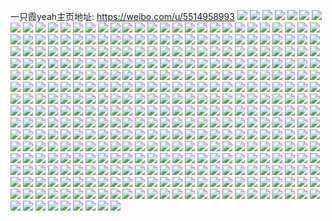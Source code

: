 一只霞yeah主页地址: https://weibo.com/u/5514958993 
![](https://wx4.sinaimg.cn/mw2000/0061ecLvly1h8z5ucf77kj30u00u0ter.jpg) 
![](https://wx4.sinaimg.cn/mw2000/0061ecLvly1h8z5ucp9f0j30u00u07an.jpg) 
![](https://wx4.sinaimg.cn/mw2000/0061ecLvly1h8z5ud1ofjj30u00u0wl1.jpg) 
![](https://wx4.sinaimg.cn/mw2000/0061ecLvly1h8z5udg00kj30u00u0wnk.jpg) 
![](https://wx4.sinaimg.cn/mw2000/0061ecLvly1h8z5ubzpnoj30rs15mwiu.jpg) 
![](https://wx4.sinaimg.cn/mw2000/0061ecLvly1h8z5ue5rmij31900u0jyg.jpg) 
![](https://wx4.sinaimg.cn/mw2000/0061ecLvly1h8z5uej4qrj30u01hc110.jpg) 
![](https://wx4.sinaimg.cn/mw2000/0061ecLvly1h8z5uewefij31400u079b.jpg) 
![](https://wx4.sinaimg.cn/mw2000/0061ecLvly1h8z5ufkphfj31400u0q9p.jpg) 
![](https://wx4.sinaimg.cn/mw2000/0061ecLvly1h8xraj2zt8j30tm13hjxz.jpg) 
![](https://wx4.sinaimg.cn/mw2000/0061ecLvly1h8xraiqw1ej30u0140jv8.jpg) 
![](https://wx4.sinaimg.cn/mw2000/0061ecLvly1h8jvlxdvzcj30hs0hswfd.jpg) 
![](https://wx4.sinaimg.cn/mw2000/0061ecLvly1h8h6rdg20zj31900u0adm.jpg) 
![](https://wx4.sinaimg.cn/mw2000/0061ecLvly1h85kz28s1vj30nn0nndju.jpg) 
![](https://wx4.sinaimg.cn/mw2000/0061ecLvly1h85kz1uposj30o60o60x9.jpg) 
![](https://wx4.sinaimg.cn/mw2000/0061ecLvly1h809duyi13j30u0190jzu.jpg) 
![](https://wx4.sinaimg.cn/mw2000/0061ecLvly1h7wo8riikgj30u014046v.jpg) 
![](https://wx4.sinaimg.cn/mw2000/0061ecLvly1h7wo8shufpj30u0140n5t.jpg) 
![](https://wx4.sinaimg.cn/mw2000/0061ecLvly1h7wo8taq2jj30u0140n5b.jpg) 
![](https://wx4.sinaimg.cn/mw2000/0061ecLvly1h7wo8u95ilj30u0140wnv.jpg) 
![](https://wx4.sinaimg.cn/mw2000/0061ecLvly1h7pz7aqgdej30u00u041v.jpg) 
![](https://wx4.sinaimg.cn/mw2000/0061ecLvly1h7juwuxa5gj30u01hc17y.jpg) 
![](https://wx4.sinaimg.cn/mw2000/0061ecLvly1h7juwtzb66j30sq1f1qdi.jpg) 
![](https://wx4.sinaimg.cn/mw2000/0061ecLvly1h7hr47id3aj30u0140ai2.jpg) 
![](https://wx4.sinaimg.cn/mw2000/0061ecLvly1h4zo9jwa03j30u0140gt3.jpg) 
![](https://wx4.sinaimg.cn/mw2000/0061ecLvly1h4zo9k68tkj30u0141agy.jpg) 
![](https://wx4.sinaimg.cn/mw2000/0061ecLvly1h4zo9kht34j30u0140jyo.jpg) 
![](https://wx4.sinaimg.cn/mw2000/0061ecLvly1h4zo9jjer4j30u0140agx.jpg) 
![](https://wx4.sinaimg.cn/mw2000/0061ecLvly1h3rbcm4us0j30u00u0afz.jpg) 
![](https://wx4.sinaimg.cn/mw2000/0061ecLvly1h3rbclp2agj30u00u0thy.jpg) 
![](https://wx4.sinaimg.cn/mw2000/0061ecLvly1h3rbcld0vbj30u01407dq.jpg) 
![](https://wx4.sinaimg.cn/mw2000/0061ecLvly1h3rbcmop3sj30u0140al3.jpg) 
![](https://wx4.sinaimg.cn/mw2000/0061ecLvly1h2cj94lorhj30u019011f.jpg) 
![](https://wx4.sinaimg.cn/mw2000/0061ecLvly1h206riz2qxj30u0190tdl.jpg) 
![](https://wx4.sinaimg.cn/mw2000/0061ecLvly1h206ri02ayj30u018xjx2.jpg) 
![](https://wx4.sinaimg.cn/mw2000/0061ecLvly1h1d3y1621yj30u0140dsa.jpg) 
![](https://wx4.sinaimg.cn/mw2000/0061ecLvly1h1d3y0dukgj30u0140tm3.jpg) 
![](https://wx4.sinaimg.cn/mw2000/0061ecLvly1h1d3xyxdb1j30u01404by.jpg) 
![](https://wx4.sinaimg.cn/mw2000/0061ecLvly1h1d3xx86aoj30u0140n9f.jpg) 
![](https://wx4.sinaimg.cn/mw2000/0061ecLvly1h1d3xy09mhj30mp0u97c7.jpg) 
![](https://wx4.sinaimg.cn/mw2000/0061ecLvly1h1d3xznewqj30rp10yamm.jpg) 
![](https://wx4.sinaimg.cn/mw2000/0061ecLvly1h11btb78pxj30u01hadni.jpg) 
![](https://wx4.sinaimg.cn/mw2000/0061ecLvly1h11bte4vr7j30u01hcthm.jpg) 
![](https://wx4.sinaimg.cn/mw2000/0061ecLvly1h11btgdwmbj30u01hadod.jpg) 
![](https://wx4.sinaimg.cn/mw2000/0061ecLvly1h11btigtolj30tr1gwwnh.jpg) 
![](https://wx4.sinaimg.cn/mw2000/0061ecLvly1gzmq60595dj30u00u0ac9.jpg) 
![](https://wx4.sinaimg.cn/mw2000/0061ecLvly1gzmq5ycbd9j30u00u0jtp.jpg) 
![](https://wx4.sinaimg.cn/mw2000/0061ecLvly1gz058s4qfyj30u01407cu.jpg) 
![](https://wx4.sinaimg.cn/mw2000/0061ecLvly1gyb0efxim8j30u0140wnb.jpg) 
![](https://wx4.sinaimg.cn/mw2000/0061ecLvly1gyb0egb6yfj30u013zdp3.jpg) 
![](https://wx4.sinaimg.cn/mw2000/0061ecLvly1gwh87vw6aoj31t41t4b29.jpg) 
![](https://wx4.sinaimg.cn/mw2000/0061ecLvly1gwh86rfed8j31k31k34qp.jpg) 
![](https://wx4.sinaimg.cn/mw2000/0061ecLvly1gwh86qtx9fj30qx0qx467.jpg) 
![](https://wx4.sinaimg.cn/mw2000/0061ecLvly1gwh86t86laj32c02c04qq.jpg) 
![](https://wx4.sinaimg.cn/mw2000/0061ecLvly1gwh86u84cgj31xa1xae25.jpg) 
![](https://wx4.sinaimg.cn/mw2000/0061ecLvly1gwh86vwldaj31qs1qrhdt.jpg) 
![](https://wx4.sinaimg.cn/mw2000/0061ecLvly1gwh86oy1haj31z82my4qq.jpg) 
![](https://wx4.sinaimg.cn/mw2000/0061ecLvly1gwh86pxi3mj31ld1ldnpd.jpg) 
![](https://wx4.sinaimg.cn/mw2000/0061ecLvly1gwh86nc4roj30k00k0414.jpg) 
![](https://wx4.sinaimg.cn/mw2000/0061ecLvly1gvo4sugcl1j60u0140gvk02.jpg) 
![](https://wx4.sinaimg.cn/mw2000/0061ecLvly1gvf68dvgjuj61sc2ds4qq02.jpg) 
![](https://wx4.sinaimg.cn/mw2000/0061ecLvly1gvf68avxirj63402c0hdu02.jpg) 
![](https://wx4.sinaimg.cn/mw2000/0061ecLvly1guooh47p4gj60u0140wks02.jpg) 
![](https://wx4.sinaimg.cn/mw2000/0061ecLvly1gtxv9jfsgvj32c02c0u0x.jpg) 
![](https://wx4.sinaimg.cn/mw2000/0061ecLvly1gtxv9dfc7fj32c02c0npd.jpg) 
![](https://wx4.sinaimg.cn/mw2000/0061ecLvly1gtxv9h165sj32c02c04qr.jpg) 
![](https://wx4.sinaimg.cn/mw2000/0061ecLvly1gtxv9bvnmmj30x40x4n49.jpg) 
![](https://wx4.sinaimg.cn/mw2000/0061ecLvly1gtxv9c81dwj30yi0yiwkh.jpg) 
![](https://wx4.sinaimg.cn/mw2000/0061ecLvly1gtxv9mtowvj32c02c0npd.jpg) 
![](https://wx4.sinaimg.cn/mw2000/0061ecLvly1gtxv98ez3jj326m26mhdt.jpg) 
![](https://wx4.sinaimg.cn/mw2000/0061ecLvly1gtxv9b1o9hj32c02c0u0x.jpg) 
![](https://wx4.sinaimg.cn/mw2000/0061ecLvly1gtxv9pvvlbj3188188amw.jpg) 
![](https://wx4.sinaimg.cn/mw2000/0061ecLvly1gtpuqvwns3j30u00u0jz0.jpg) 
![](https://wx4.sinaimg.cn/mw2000/0061ecLvly1gtm641mpv3j30u01407a1.jpg) 
![](https://wx4.sinaimg.cn/mw2000/0061ecLvly1gthkjk1snvj30u014pjxp.jpg) 
![](https://wx4.sinaimg.cn/mw2000/0061ecLvly1gt8ih7lgv9j30u00u00xp.jpg) 
![](https://wx4.sinaimg.cn/mw2000/0061ecLvly1gsuawqlch3j32c033yhdu.jpg) 
![](https://wx4.sinaimg.cn/mw2000/0061ecLvly1gsuawng7qzj322o340npd.jpg) 
![](https://wx4.sinaimg.cn/mw2000/0061ecLvly1gsuawth7v7j334022ox6p.jpg) 
![](https://wx4.sinaimg.cn/mw2000/0061ecLvly1gsuawx9kt7j322o3404qr.jpg) 
![](https://wx4.sinaimg.cn/mw2000/0061ecLvly1gsuawz5ms3j322o340kjl.jpg) 
![](https://wx4.sinaimg.cn/mw2000/0061ecLvly1gsuax1uhfcj322o340b2a.jpg) 
![](https://wx4.sinaimg.cn/mw2000/0061ecLvly1gsuax65m5tj322o340e83.jpg) 
![](https://wx4.sinaimg.cn/mw2000/0061ecLvly1gsuax9amrtj334022o7wi.jpg) 
![](https://wx4.sinaimg.cn/mw2000/0061ecLvly1gsuaxceycwj322o340hdu.jpg) 
![](https://wx4.sinaimg.cn/mw2000/0061ecLvly1gss2g02dd5j31sc2dshdu.jpg) 
![](https://wx4.sinaimg.cn/mw2000/0061ecLvly1gsr039br7tj30u00u0ac5.jpg) 
![](https://wx4.sinaimg.cn/mw2000/0061ecLvly1gsr039p5vwj30kq0kqwfv.jpg) 
![](https://wx4.sinaimg.cn/mw2000/0061ecLvly1gsr03a1srqj30u0191jw2.jpg) 
![](https://wx4.sinaimg.cn/mw2000/0061ecLvly1gsr038mxcuj30u0141aik.jpg) 
![](https://wx4.sinaimg.cn/mw2000/0061ecLvly1gsjv595rlvj32112s4npd.jpg) 
![](https://wx4.sinaimg.cn/mw2000/0061ecLvly1gsfmogsp2yj32c02c01ky.jpg) 
![](https://wx4.sinaimg.cn/mw2000/0061ecLvly1gsdau3xvsdj30u013qai8.jpg) 
![](https://wx4.sinaimg.cn/mw2000/0061ecLvly1gs8inlwdbrj30u00u0al1.jpg) 
![](https://wx4.sinaimg.cn/mw2000/0061ecLvly1gs1ljax4mhj32c02bz1ky.jpg) 
![](https://wx4.sinaimg.cn/mw2000/0061ecLvly1grzjm23n75j31vu1vtqv5.jpg) 
![](https://wx4.sinaimg.cn/mw2000/0061ecLvly1grpqgzczkqj30u00u0wms.jpg) 
![](https://wx4.sinaimg.cn/mw2000/0061ecLvly1grhotrk5o2j30u00u0n0h.jpg) 
![](https://wx4.sinaimg.cn/mw2000/0061ecLvly1grb624aax0j30u00u1tfo.jpg) 
![](https://wx4.sinaimg.cn/mw2000/0061ecLvly1grb624q48tj30u00u0naj.jpg) 
![](https://wx4.sinaimg.cn/mw2000/0061ecLvly1grb62578h5j30u00u043u.jpg) 
![](https://wx4.sinaimg.cn/mw2000/0061ecLvly1grb623pa53j30u00u07cy.jpg) 
![](https://wx4.sinaimg.cn/mw2000/0061ecLvly1grb625inwtj30u00u0wkb.jpg) 
![](https://wx4.sinaimg.cn/mw2000/0061ecLvly1grb625wovnj30u00u0dnb.jpg) 
![](https://wx4.sinaimg.cn/mw2000/0061ecLvly1grb626jgltj30u00u0guq.jpg) 
![](https://wx4.sinaimg.cn/mw2000/0061ecLvly1grb627069sj30u00u0tk2.jpg) 
![](https://wx4.sinaimg.cn/mw2000/0061ecLvly1grb627gg0zj30u01hc495.jpg) 
![](https://wx4.sinaimg.cn/mw2000/0061ecLvly1gr6hluaf9sj31400u07ep.jpg) 
![](https://wx4.sinaimg.cn/mw2000/0061ecLvly1gr6hma9723j31400u0ajl.jpg) 
![](https://wx4.sinaimg.cn/mw2000/0061ecLvly1gr6hluxz4kj30u00u4n50.jpg) 
![](https://wx4.sinaimg.cn/mw2000/0061ecLvly1gr6hlvoe4tj31400u0dpq.jpg) 
![](https://wx4.sinaimg.cn/mw2000/0061ecLvly1gr6hlwj25gj30u013zdtj.jpg) 
![](https://wx4.sinaimg.cn/mw2000/0061ecLvly1gr6hm9xdnkj31400u0dka.jpg) 
![](https://wx4.sinaimg.cn/mw2000/0061ecLvly1gr54lwpxkaj30u00u0gsb.jpg) 
![](https://wx4.sinaimg.cn/mw2000/0061ecLvly1gr54lw2sgfj30u00u010z.jpg) 
![](https://wx4.sinaimg.cn/mw2000/0061ecLvly1gr1c6awy5pj30u0140qit.jpg) 
![](https://wx4.sinaimg.cn/mw2000/0061ecLvly1gr1c69ah72j30u01354bo.jpg) 
![](https://wx4.sinaimg.cn/mw2000/0061ecLvly1gr04j8w9xdj30u10u0qcc.jpg) 
![](https://wx4.sinaimg.cn/mw2000/0061ecLvly1gqz97fughzj30u014048f.jpg) 
![](https://wx4.sinaimg.cn/mw2000/0061ecLvly1gqz97g7ynkj30u00u07at.jpg) 
![](https://wx4.sinaimg.cn/mw2000/0061ecLvly1gqz97golboj30u00u07ds.jpg) 
![](https://wx4.sinaimg.cn/mw2000/0061ecLvly1gqz97h3kc4j30u00u0k0l.jpg) 
![](https://wx4.sinaimg.cn/mw2000/0061ecLvly1gqwz0lfvhij30u00u0qfl.jpg) 
![](https://wx4.sinaimg.cn/mw2000/0061ecLvly1gqqh0xgi3ej30u01407fp.jpg) 
![](https://wx4.sinaimg.cn/mw2000/0061ecLvly1gqqh0y9fw1j30u00u015g.jpg) 
![](https://wx4.sinaimg.cn/mw2000/0061ecLvly1gqqh0yrfjpj30u00u0tgx.jpg) 
![](https://wx4.sinaimg.cn/mw2000/0061ecLvly1gqqh0zgmwqj30u00u07bo.jpg) 
![](https://wx4.sinaimg.cn/mw2000/0061ecLvly1gqmmmlepp8j30u00u0gv1.jpg) 
![](https://wx4.sinaimg.cn/mw2000/0061ecLvly1gqmmmuvf21j30u00u0n7a.jpg) 
![](https://wx4.sinaimg.cn/mw2000/0061ecLvly1gqmmmv7ozsj30u00u0ajl.jpg) 
![](https://wx4.sinaimg.cn/mw2000/0061ecLvly1gqmmmvscxqj30u0140tgw.jpg) 
![](https://wx4.sinaimg.cn/mw2000/0061ecLvly1gqmmmuhraej30u00u0480.jpg) 
![](https://wx4.sinaimg.cn/mw2000/0061ecLvly1gqmmmw4t2kj30u00u0n69.jpg) 
![](https://wx4.sinaimg.cn/mw2000/0061ecLvly1gqglealiouj31400u0th6.jpg) 
![](https://wx4.sinaimg.cn/mw2000/0061ecLvly1gqglebe67ej31400u07n4.jpg) 
![](https://wx4.sinaimg.cn/mw2000/0061ecLvly1gqglec3lwgj31400u07cv.jpg) 
![](https://wx4.sinaimg.cn/mw2000/0061ecLvly1gqglecmm2pj31400u011t.jpg) 
![](https://wx4.sinaimg.cn/mw2000/0061ecLvly1gqej2bbijjj30k00k0wfp.jpg) 
![](https://wx4.sinaimg.cn/mw2000/0061ecLvly1gq27k56nntj31910u0tg9.jpg) 
![](https://wx4.sinaimg.cn/mw2000/0061ecLvly1gpzjwe5fx7j30u0140gvq.jpg) 
![](https://wx4.sinaimg.cn/mw2000/0061ecLvly1gpv3uf46vgj30u0190zpz.jpg) 
![](https://wx4.sinaimg.cn/mw2000/0061ecLvly1gpv3ueo1xxj30u0190afg.jpg) 
![](https://wx4.sinaimg.cn/mw2000/0061ecLvly1gpv3udo4jij30u0190n25.jpg) 
![](https://wx4.sinaimg.cn/mw2000/0061ecLvly1gpv3ufsk4aj30u0190gqr.jpg) 
![](https://wx4.sinaimg.cn/mw2000/0061ecLvly1gpswu7w71ij30u01900y5.jpg) 
![](https://wx4.sinaimg.cn/mw2000/0061ecLvly1gpswu734cdj30u0190q6q.jpg) 
![](https://wx4.sinaimg.cn/mw2000/0061ecLvly1gpoa7c1wwzj30u10u0jzz.jpg) 
![](https://wx4.sinaimg.cn/mw2000/0061ecLvly1gozykvk2ydj30u013y7hf.jpg) 
![](https://wx4.sinaimg.cn/mw2000/0061ecLvly1gnxpc7p13pj318z0u0dxg.jpg) 
![](https://wx4.sinaimg.cn/mw2000/0061ecLvly1gnxpc8o103j30u0190tq7.jpg) 
![](https://wx4.sinaimg.cn/mw2000/0061ecLvly1gnxpcbop0wj319y0u0h4n.jpg) 
![](https://wx4.sinaimg.cn/mw2000/0061ecLvly1gnxpc9afgvj30u01907fr.jpg) 
![](https://wx4.sinaimg.cn/mw2000/0061ecLvly1gnxpc6v77kj31900u04iq.jpg) 
![](https://wx4.sinaimg.cn/mw2000/0061ecLvly1gnxpcdaa21j30u0190k6c.jpg) 
![](https://wx4.sinaimg.cn/mw2000/0061ecLvly1gnxpce2mkxj30u01904ci.jpg) 
![](https://wx4.sinaimg.cn/mw2000/0061ecLvly1gnxpcetc52j30u0190wsu.jpg) 
![](https://wx4.sinaimg.cn/mw2000/0061ecLvly1gnxpcfvdt5j30u019016u.jpg) 
![](https://wx4.sinaimg.cn/mw2000/0061ecLvly1gnjw54vp2oj30u00u0dpb.jpg) 
![](https://wx4.sinaimg.cn/mw2000/0061ecLvly1gmwic98tjsj30u01407bt.jpg) 
![](https://wx4.sinaimg.cn/mw2000/0061ecLvly1gmwic8fjm8j30u01407av.jpg) 
![](https://wx4.sinaimg.cn/mw2000/0061ecLvly1gmnku5y39ij30u01endtd.jpg) 
![](https://wx4.sinaimg.cn/mw2000/0061ecLvly1gmd76ot5ljj30u01g2n3b.jpg) 
![](https://wx4.sinaimg.cn/mw2000/0061ecLvly1glnocw4nlmj30ko0kpwic.jpg) 
![](https://wx4.sinaimg.cn/mw2000/0061ecLvly1gku9o9tundj31400u0k0l.jpg) 
![](https://wx4.sinaimg.cn/mw2000/0061ecLvly1gku9oa8jeyj30u00u0dqp.jpg) 
![](https://wx4.sinaimg.cn/mw2000/0061ecLvly1gku9o7378hj30u00u0h5z.jpg) 
![](https://wx4.sinaimg.cn/mw2000/0061ecLvly1gku9o801ooj31400u0wy6.jpg) 
![](https://wx4.sinaimg.cn/mw2000/0061ecLvly1gku9o8uchlj30u00u0qk4.jpg) 
![](https://wx4.sinaimg.cn/mw2000/0061ecLvly1gku9o9dkcaj30u00u0qi8.jpg) 
![](https://wx4.sinaimg.cn/mw2000/0061ecLvly1gku9o608djj30u00u0dt2.jpg) 
![](https://wx4.sinaimg.cn/mw2000/0061ecLvly1gku9oaw3nuj30u00u0k81.jpg) 
![](https://wx4.sinaimg.cn/mw2000/0061ecLvly1gku9obo4u6j30u00u0wv3.jpg) 
![](https://wx4.sinaimg.cn/mw2000/0061ecLvly1gke31xi24vj30u0190dva.jpg) 
![](https://wx4.sinaimg.cn/mw2000/0061ecLvly1gjzb52riaxj30u014048l.jpg) 
![](https://wx4.sinaimg.cn/mw2000/0061ecLvly1giv1zt0s5kj30rs1aw47v.jpg) 
![](https://wx4.sinaimg.cn/mw2000/0061ecLvly1giv1ztm8ejj31400u012v.jpg) 
![](https://wx4.sinaimg.cn/mw2000/0061ecLvly1giv1zucfvcj30u0140jyq.jpg) 
![](https://wx4.sinaimg.cn/mw2000/0061ecLvly1giv1zuyxzgj30u00u0k30.jpg) 
![](https://wx4.sinaimg.cn/mw2000/0061ecLvly1giv1zvgovkj31400u0qe9.jpg) 
![](https://wx4.sinaimg.cn/mw2000/0061ecLvly1giv1zw0367j30u00u0wlb.jpg) 
![](https://wx4.sinaimg.cn/mw2000/0061ecLvly1gistxcnn79j30u014snb9.jpg) 
![](https://wx4.sinaimg.cn/mw2000/0061ecLvly1gibkjq6r94j30u01hdwp9.jpg) 
![](https://wx4.sinaimg.cn/mw2000/0061ecLvly1ghwgy2fvkkj30u0140aky.jpg) 
![](https://wx4.sinaimg.cn/mw2000/0061ecLvly1ghwgy1f58zj31400u048v.jpg) 
![](https://wx4.sinaimg.cn/mw2000/0061ecLvly1ghwgy35213j31400u0gws.jpg) 
![](https://wx4.sinaimg.cn/mw2000/0061ecLvly1ghwgy401orj30u00u0jz5.jpg) 
![](https://wx4.sinaimg.cn/mw2000/0061ecLvly1ghwgy55xk2j31400u0dv6.jpg) 
![](https://wx4.sinaimg.cn/mw2000/0061ecLvly1ghwgy94wbfj30u00u0ags.jpg) 
![](https://wx4.sinaimg.cn/mw2000/0061ecLvly1ghttghxua9j30u00u00zs.jpg) 
![](https://wx4.sinaimg.cn/mw2000/0061ecLvly1ghnbdwmaegj30u013ytgm.jpg) 
![](https://wx4.sinaimg.cn/mw2000/0061ecLvly1ghn0pyejrmj30u016u1ap.jpg) 
![](https://wx4.sinaimg.cn/mw2000/0061ecLvly1ghimng9av8j30u00u0wln.jpg) 
![](https://wx4.sinaimg.cn/mw2000/0061ecLvly1ghimnfoyo9j30ri10o7bz.jpg) 
![](https://wx4.sinaimg.cn/mw2000/0061ecLvly1ghimngtc56j31400u0tmf.jpg) 
![](https://wx4.sinaimg.cn/mw2000/0061ecLvly1ghimnh5n6cj30u00u00yq.jpg) 
![](https://wx4.sinaimg.cn/mw2000/0061ecLvly1ggqtxb3i6cj30u0140teb.jpg) 
![](https://wx4.sinaimg.cn/mw2000/0061ecLvly1ggf81ay4g8j30u01hcwsz.jpg) 
![](https://wx4.sinaimg.cn/mw2000/0061ecLvly1ggf81cjlnuj30u01hch03.jpg) 
![](https://wx4.sinaimg.cn/mw2000/0061ecLvly1ggf81de0jfj30u01hcagf.jpg) 
![](https://wx4.sinaimg.cn/mw2000/0061ecLvly1ggf81eb0ztj31900u078a.jpg) 
![](https://wx4.sinaimg.cn/mw2000/0061ecLvly1ggcz9c5t53j30u00u0n1e.jpg) 
![](https://wx4.sinaimg.cn/mw2000/0061ecLvly1ggcz9fg3tsj30u00u0jy6.jpg) 
![](https://wx4.sinaimg.cn/mw2000/0061ecLvly1gg4aubshj5j30u013y7co.jpg) 
![](https://wx4.sinaimg.cn/mw2000/0061ecLvly1gg4aubapoej30u01vowtc.jpg) 
![](https://wx4.sinaimg.cn/mw2000/0061ecLvly1gg4auc5epzj30u013y7cm.jpg) 
![](https://wx4.sinaimg.cn/mw2000/0061ecLvly1gg4aucmx2uj31400u0488.jpg) 
![](https://wx4.sinaimg.cn/mw2000/0061ecLvly1gg4av2kbofj30u00u044b.jpg) 
![](https://wx4.sinaimg.cn/mw2000/0061ecLvly1gg4av2ay0jj31410u043j.jpg) 
![](https://wx4.sinaimg.cn/mw2000/0061ecLvly1gg4avm5aedj30ty15sjuq.jpg) 
![](https://wx4.sinaimg.cn/mw2000/0061ecLvly1gg4avtdncxj30u00u0436.jpg) 
![](https://wx4.sinaimg.cn/mw2000/0061ecLvly1gg4avt3j52j30u00wk0yi.jpg) 
![](https://wx4.sinaimg.cn/mw2000/0061ecLvly1gfz9ob7lyvj30u00u0796.jpg) 
![](https://wx4.sinaimg.cn/mw2000/0061ecLvly1gfz9objda6j30u00u0wkh.jpg) 
![](https://wx4.sinaimg.cn/mw2000/0061ecLvly1gfz9oata36j30u00u0wku.jpg) 
![](https://wx4.sinaimg.cn/mw2000/0061ecLvly1gfz9oceb79j30u00u0ti5.jpg) 
![](https://wx4.sinaimg.cn/mw2000/0061ecLvly1gfz9ocsao0j30u00u0qa3.jpg) 
![](https://wx4.sinaimg.cn/mw2000/0061ecLvly1gfz9odhbndj30u00u0te1.jpg) 
![](https://wx4.sinaimg.cn/mw2000/0061ecLvly1gfhqi80b4wj30u01hegs4.jpg) 
![](https://wx4.sinaimg.cn/mw2000/0061ecLvly1gfhqi91dguj30u01hegso.jpg) 
![](https://wx4.sinaimg.cn/mw2000/0061ecLvly1gf8ilzhbybj30u00u00w6.jpg) 
![](https://wx4.sinaimg.cn/mw2000/0061ecLvly1gf8ilzt4rnj30go0d1dhj.jpg) 
![](https://wx4.sinaimg.cn/mw2000/0061ecLvly1gf2sl6bdxvj30u00u0k0c.jpg) 
![](https://wx4.sinaimg.cn/mw2000/0061ecLvly1gf2sl8zh71j30u00u0gua.jpg) 
![](https://wx4.sinaimg.cn/mw2000/0061ecLvly1gf2sl3ne9jj30u00u0473.jpg) 
![](https://wx4.sinaimg.cn/mw2000/0061ecLvly1gf2slbuc3uj30u00u0105.jpg) 
![](https://wx4.sinaimg.cn/mw2000/0061ecLvly1geq0yy3fgsj30u013xdq6.jpg) 
![](https://wx4.sinaimg.cn/mw2000/0061ecLvly1geq0z0aab6j30u00u0wlo.jpg) 
![](https://wx4.sinaimg.cn/mw2000/0061ecLvly1gek96o9wdcj30u00u0dml.jpg) 
![](https://wx4.sinaimg.cn/mw2000/0061ecLvly1gejqapdwiij30u01407e5.jpg) 
![](https://wx4.sinaimg.cn/mw2000/0061ecLvly1gejqaptou4j30u00u07dg.jpg) 
![](https://wx4.sinaimg.cn/mw2000/0061ecLvly1gejqase8qpj30u0140qj6.jpg) 
![](https://wx4.sinaimg.cn/mw2000/0061ecLvly1gejqaoq5eej30u00u014b.jpg) 
![](https://wx4.sinaimg.cn/mw2000/0061ecLvly1gejqaug9awj30u0140ttf.jpg) 
![](https://wx4.sinaimg.cn/mw2000/0061ecLvly1gejqauy5wqj30u00u0aes.jpg) 
![](https://wx4.sinaimg.cn/mw2000/0061ecLvly1ge6cmaskjoj30u00u0agv.jpg) 
![](https://wx4.sinaimg.cn/mw2000/0061ecLvly1ge6cm9k2jqj30u0140wqs.jpg) 
![](https://wx4.sinaimg.cn/mw2000/0061ecLvly1ge6cmakuqcj30u0140q9e.jpg) 
![](https://wx4.sinaimg.cn/mw2000/0061ecLvly1gcwtcu9hp5j30u0140tix.jpg) 
![](https://wx4.sinaimg.cn/mw2000/0061ecLvly1gcwtcv2697j30u0140akq.jpg) 
![](https://wx4.sinaimg.cn/mw2000/0061ecLvly1gcwtcvuorgj31420u0ds6.jpg) 
![](https://wx4.sinaimg.cn/mw2000/0061ecLvly1gcwtcwenutj30u00u0qbs.jpg) 
![](https://wx4.sinaimg.cn/mw2000/0061ecLvly1gcwtcwvgn9j30u00u0agr.jpg) 
![](https://wx4.sinaimg.cn/mw2000/0061ecLvly1gcwtd04t71j30u00u0k0x.jpg) 
![](https://wx4.sinaimg.cn/mw2000/0061ecLvly1gc37a8sng0j30u0140k0x.jpg) 
![](https://wx4.sinaimg.cn/mw2000/0061ecLvly1gc37a8cdhsj30u0141dp9.jpg) 
![](https://wx4.sinaimg.cn/mw2000/0061ecLvly1gc37a90cmpj30u0141dov.jpg) 
![](https://wx4.sinaimg.cn/mw2000/0061ecLvly1gc37abilzhj30u0140479.jpg) 
![](https://wx4.sinaimg.cn/mw2000/0061ecLvly1garuptdk2rj30u01407e6.jpg) 
![](https://wx4.sinaimg.cn/mw2000/0061ecLvly1ga9emgxxooj31900u0tew.jpg) 
![](https://wx4.sinaimg.cn/mw2000/0061ecLvly1ga9emigpijj31900u0170.jpg) 
![](https://wx4.sinaimg.cn/mw2000/0061ecLvly1ga9emj54svj30u01907cu.jpg) 
![](https://wx4.sinaimg.cn/mw2000/0061ecLvly1ga9emk9j5qj30u00u011t.jpg) 
![](https://wx4.sinaimg.cn/mw2000/0061ecLvly1ga9emlywlhj30u0140wtj.jpg) 
![](https://wx4.sinaimg.cn/mw2000/0061ecLvly1ga9emg6sspj30u00u0n50.jpg) 
![](https://wx4.sinaimg.cn/mw2000/0061ecLvly1ga9emnbm6jj31900u0ws4.jpg) 
![](https://wx4.sinaimg.cn/mw2000/0061ecLvly1ga9emnvxyij30u0140dlq.jpg) 
![](https://wx4.sinaimg.cn/mw2000/0061ecLvly1ga9emoiofnj30u013ygv5.jpg) 
![](https://wx4.sinaimg.cn/mw2000/0061ecLvly1g9xs98q3j5j30u00u0wmp.jpg) 
![](https://wx4.sinaimg.cn/mw2000/0061ecLvly1g94s3md9dnj31400u0guq.jpg) 
![](https://wx4.sinaimg.cn/mw2000/0061ecLvly1g8h37b9mpwj30u0190qgb.jpg) 
![](https://wx4.sinaimg.cn/mw2000/0061ecLvly1g7njqtbf9xj30u01407cv.jpg) 
![](https://wx4.sinaimg.cn/mw2000/0061ecLvly1g7120hhyc8j30rs15nqae.jpg) 
![](https://wx4.sinaimg.cn/mw2000/0061ecLvly1g7120hxjsbj30u00u0wmd.jpg) 
![](https://wx4.sinaimg.cn/mw2000/0061ecLvly1g7120ijjpfj30u00u0jzn.jpg) 
![](https://wx4.sinaimg.cn/mw2000/0061ecLvly1g7120j10xhj31400u0gtp.jpg) 
![](https://wx4.sinaimg.cn/mw2000/0061ecLvly1g6szf55sywj30u0140gwm.jpg) 
![](https://wx4.sinaimg.cn/mw2000/0061ecLvly1g6szf6ibpoj31400u0473.jpg) 
![](https://wx4.sinaimg.cn/mw2000/0061ecLvly1g6i2g0ap3dj30u00u07am.jpg) 
![](https://wx4.sinaimg.cn/mw2000/0061ecLvly1g5zdws4jubj30u00u00zk.jpg) 
![](https://wx4.sinaimg.cn/mw2000/0061ecLvly1g5zdwrx6gwj30ur0u0wlv.jpg) 
![](https://wx4.sinaimg.cn/mw2000/0061ecLvly1g5q7kojlhyj313x0u0agw.jpg) 
![](https://wx4.sinaimg.cn/mw2000/0061ecLvly1g567guwdzkj31400u0k1z.jpg) 
![](https://wx4.sinaimg.cn/mw2000/0061ecLvly1g567gvqgdrj30v80hl0yr.jpg) 
![](https://wx4.sinaimg.cn/mw2000/0061ecLvly1g567gwa0y4j30v80hl79g.jpg) 
![](https://wx4.sinaimg.cn/mw2000/0061ecLvly1g567gxk1ohj30u013xdor.jpg) 
![](https://wx4.sinaimg.cn/mw2000/0061ecLvly1g3yngclf49j30u00u0ajo.jpg) 
![](https://wx4.sinaimg.cn/mw2000/0061ecLvgy1g3dysjsxdej30u00u0dkj.jpg) 
![](https://wx4.sinaimg.cn/mw2000/0061ecLvgy1g3dysk4irlj30u00u0goe.jpg) 
![](https://wx4.sinaimg.cn/mw2000/0061ecLvgy1g3dysjdug4j30u00u07bb.jpg) 
![](https://wx4.sinaimg.cn/mw2000/0061ecLvgy1g3dyskhl14j30u00u0446.jpg) 
![](https://wx4.sinaimg.cn/mw2000/0061ecLvly1g2o4eozks7j30u019k7ei.jpg) 
![](https://wx4.sinaimg.cn/mw2000/0061ecLvly1g284ctvp4cj30u00u013y.jpg) 
![](https://wx4.sinaimg.cn/mw2000/0061ecLvly1g0iwaq2447j30u013ytgz.jpg) 
![](https://wx4.sinaimg.cn/mw2000/0061ecLvly1g0iwaxumpxj313x0u0dq4.jpg) 
![](https://wx4.sinaimg.cn/mw2000/0061ecLvly1g0iwao7u2yj30u00u0n2y.jpg) 
![](https://wx4.sinaimg.cn/mw2000/0061ecLvly1g0iwba7vpbj30u00u0k0k.jpg) 
![](https://wx4.sinaimg.cn/mw2000/0061ecLvly1g08pltezuhj30xc18ex6p.jpg) 
![](https://wx4.sinaimg.cn/mw2000/0061ecLvly1g08pmbet8wj30xc18e7wi.jpg) 
![](https://wx4.sinaimg.cn/mw2000/0061ecLvly1g08pmgq9icj31o01o0kjl.jpg) 
![](https://wx4.sinaimg.cn/mw2000/0061ecLvly1g08pm1g5q8j32bu1qvnph.jpg) 
![](https://wx4.sinaimg.cn/mw2000/0061ecLvly1g08plvzdjoj334022n7wi.jpg) 
![](https://wx4.sinaimg.cn/mw2000/0061ecLvly1g08pm8e8f7j32rj22mb2f.jpg) 
![](https://wx4.sinaimg.cn/mw2000/0061ecLvly1g08pmdxni8j31o01o04qe.jpg) 
![](https://wx4.sinaimg.cn/mw2000/0061ecLvly1g08pmf4r9tj31o01o01kx.jpg) 
![](https://wx4.sinaimg.cn/mw2000/0061ecLvly1g08pmcucxij31o027v7wh.jpg) 
![](https://wx4.sinaimg.cn/mw2000/0061ecLvly1fzsfec445tj315o15mgz7.jpg) 
![](https://wx4.sinaimg.cn/mw2000/0061ecLvly1fzsfecefj0j327v1o0ao5.jpg) 
![](https://wx4.sinaimg.cn/mw2000/0061ecLvly1fzsfeo3ziwj30u01hcwjr.jpg) 
![](https://wx4.sinaimg.cn/mw2000/0061ecLvly1fzl9caoh0yj30qb0qbkfs.jpg) 
![](https://wx4.sinaimg.cn/mw2000/0061ecLvly1fzl9cb1152j30xe0xe1kx.jpg) 
![](https://wx4.sinaimg.cn/mw2000/0061ecLvly1fzl9cbmoxmj30xc18ee81.jpg) 
![](https://wx4.sinaimg.cn/mw2000/0061ecLvly1fzl9c9oh3kj31401404cd.jpg) 
![](https://wx4.sinaimg.cn/mw2000/0061ecLvly1fzk2ehjipkj30rs1jk7g8.jpg) 
![](https://wx4.sinaimg.cn/mw2000/0061ecLvly1fzek8rct10j30xc18etip.jpg) 
![](https://wx4.sinaimg.cn/mw2000/0061ecLvly1fzek8t9d1fj315o15mhdt.jpg) 
![](https://wx4.sinaimg.cn/mw2000/0061ecLvly1fyqecbdw84j30qo0zjk4t.jpg) 
![](https://wx4.sinaimg.cn/mw2000/0061ecLvly1fyqecc78muj30qo0zktin.jpg) 
![](https://wx4.sinaimg.cn/mw2000/0061ecLvly1fyqeccp3dfj30qo0qon6c.jpg) 
![](https://wx4.sinaimg.cn/mw2000/0061ecLvly1fyqecd62dfj30qo0zjtf7.jpg) 
![](https://wx4.sinaimg.cn/mw2000/0061ecLvly1fyqecdkpblj30qo0qotg0.jpg) 
![](https://wx4.sinaimg.cn/mw2000/0061ecLvly1fyqece21buj30qo0zldmo.jpg) 
![](https://wx4.sinaimg.cn/mw2000/0061ecLvly1fyqecaao1rj30qo0qoqa3.jpg) 
![](https://wx4.sinaimg.cn/mw2000/0061ecLvly1fyqecet56nj30zk0qo0ym.jpg) 
![](https://wx4.sinaimg.cn/mw2000/0061ecLvly1fyqeceep5gj30qo0qotd4.jpg) 
![](https://wx4.sinaimg.cn/mw2000/0061ecLvly1fym6hjprwoj30qo0zjn3o.jpg) 
![](https://wx4.sinaimg.cn/mw2000/0061ecLvly1fym6hkjiybj30qp0zi45v.jpg) 
![](https://wx4.sinaimg.cn/mw2000/0061ecLvly1fym6hjdr2jj30zi0qpgt0.jpg) 
![](https://wx4.sinaimg.cn/mw2000/0061ecLvly1fym6hk4o0vj30qp0zigsy.jpg) 
![](https://wx4.sinaimg.cn/mw2000/0061ecLvly1fym6hkxjwaj30qo0qojvz.jpg) 
![](https://wx4.sinaimg.cn/mw2000/0061ecLvly1fym6hlf7gbj30zi0qp147.jpg) 
![](https://wx4.sinaimg.cn/mw2000/0061ecLvly1fydnec0dm6j30qo0zj0zs.jpg) 
![](https://wx4.sinaimg.cn/mw2000/0061ecLvly1fydnefgof1j30qo0zjai0.jpg) 
![](https://wx4.sinaimg.cn/mw2000/0061ecLvly1fydne523vyj30qo0qogqz.jpg) 
![](https://wx4.sinaimg.cn/mw2000/0061ecLvly1fydnefwgyuj30qo0qoq8t.jpg) 
![](https://wx4.sinaimg.cn/mw2000/0061ecLvly1fxhrajfrm9j30qo0qo44k.jpg) 
![](https://wx4.sinaimg.cn/mw2000/0061ecLvly1fxhraj3kdfj30qo0qogr2.jpg) 
![](https://wx4.sinaimg.cn/mw2000/0061ecLvly1fx96ly8axsj30qp0zlael.jpg) 
![](https://wx4.sinaimg.cn/mw2000/0061ecLvly1fx96lxu5ajj30qo0qotde.jpg) 
![](https://wx4.sinaimg.cn/mw2000/0061ecLvly1fx96lz2t9jj30qo0qojyr.jpg) 
![](https://wx4.sinaimg.cn/mw2000/0061ecLvly1fx96lzkfk9j30qo1lr0yf.jpg) 
![](https://wx4.sinaimg.cn/mw2000/0061ecLvly1fx4yfz7ff9j30zj0qpgvu.jpg) 
![](https://wx4.sinaimg.cn/mw2000/0061ecLvly1fx4yfylgmvj30k00qndjb.jpg) 
![](https://wx4.sinaimg.cn/mw2000/0061ecLvly1fx4yfzj9b6j30k00f1myv.jpg) 
![](https://wx4.sinaimg.cn/mw2000/0061ecLvly1fx4yfzy1lxj30qo0qon4z.jpg) 
![](https://wx4.sinaimg.cn/mw2000/0061ecLvly1fx4yg0cuk0j30qo0qo772.jpg) 
![](https://wx4.sinaimg.cn/mw2000/0061ecLvly1fx4yg10i14j30qo0qoacd.jpg) 
![](https://wx4.sinaimg.cn/mw2000/0061ecLvly1fwrhrjzf8lj30qo0zk7a7.jpg) 
![](https://wx4.sinaimg.cn/mw2000/0061ecLvly1fwrhrl2onuj30v80ng7ad.jpg) 
![](https://wx4.sinaimg.cn/mw2000/0061ecLvly1fver3cfpnpj30qs0qo778.jpg) 
![](https://wx4.sinaimg.cn/mw2000/0061ecLvly1fver3cpbubj30qo0qx77d.jpg) 
![](https://wx4.sinaimg.cn/mw2000/0061ecLvly1fuxjizaic2j30qo0qodpv.jpg) 
![](https://wx4.sinaimg.cn/mw2000/0061ecLvly1fuxjizq7w3j30zk0qo42c.jpg) 
![](https://wx4.sinaimg.cn/mw2000/0061ecLvly1fuxjiyozbbj30qo0qon53.jpg) 
![](https://wx4.sinaimg.cn/mw2000/0061ecLvly1fuxjizyik0j30zn0qotbm.jpg) 
![](https://wx4.sinaimg.cn/mw2000/0061ecLvly1fujwols3jgj30qo0qotc0.jpg) 
![](https://wx4.sinaimg.cn/mw2000/0061ecLvly1fujwolb8yej30qo0qo425.jpg) 
![](https://wx4.sinaimg.cn/mw2000/0061ecLvly1fujwom099zj30qo0qoacw.jpg) 
![](https://wx4.sinaimg.cn/mw2000/0061ecLvly1fue9kg14mmj30qo0qoqan.jpg) 
![](https://wx4.sinaimg.cn/mw2000/0061ecLvly1ftkve502igj30rs3ccx03.jpg) 
![](https://wx4.sinaimg.cn/mw2000/0061ecLvly1ftkve6o1tcj30rs3rsnno.jpg) 
![](https://wx4.sinaimg.cn/mw2000/0061ecLvly1ftkve8ca81j30rs35gqkz.jpg) 
![](https://wx4.sinaimg.cn/mw2000/0061ecLvly1ftkvekctq5j30rs3sk7tc.jpg) 
![](https://wx4.sinaimg.cn/mw2000/0061ecLvly1ftkvel9xakj30rm0ron1l.jpg) 
![](https://wx4.sinaimg.cn/mw2000/0061ecLvly1ftkvemeneqj30rs4h6tx0.jpg) 
![](https://wx4.sinaimg.cn/mw2000/0061ecLvly1ftkveod92gj30rs3xatyj.jpg) 
![](https://wx4.sinaimg.cn/mw2000/0061ecLvly1ftkverdh2lj30rs3lqtqu.jpg) 
![](https://wx4.sinaimg.cn/mw2000/0061ecLvly1ftkvet7lkbj30rs2y64dr.jpg) 
![](https://wx4.sinaimg.cn/mw2000/0061ecLvly1ftij0tscqwj30qo0zigsu.jpg) 
![](https://wx4.sinaimg.cn/mw2000/0061ecLvly1ftij0ualvvj30qo0qojvh.jpg) 
![](https://wx4.sinaimg.cn/mw2000/0061ecLvly1ft6bdtcyvtj30yi1pck0x.jpg) 
![](https://wx4.sinaimg.cn/mw2000/0061ecLvly1fss46mgnlnj30u0140qh7.jpg) 
![](https://wx4.sinaimg.cn/mw2000/0061ecLvly1fsr9k46s1ej30u00u0gp3.jpg) 
![](https://wx4.sinaimg.cn/mw2000/0061ecLvly1fsr9k3fnajj30u0140jtw.jpg) 
![](https://wx4.sinaimg.cn/mw2000/0061ecLvly1fsr9k4g66tj30u014044n.jpg) 
![](https://wx4.sinaimg.cn/mw2000/0061ecLvly1fsr9k4rf8xj30u00u042b.jpg) 
![](https://wx4.sinaimg.cn/mw2000/0061ecLvly1fskv5k8ml7j30qo0qotcn.jpg) 
![](https://wx4.sinaimg.cn/mw2000/0061ecLvly1fsgxna089cj31sz1sz7wh.jpg) 
![](https://wx4.sinaimg.cn/mw2000/0061ecLvly1fsgxncj5npj31w01w0qv5.jpg) 
![](https://wx4.sinaimg.cn/mw2000/0061ecLvly1fsgxnqydfhj31z41hfb2c.jpg) 
![](https://wx4.sinaimg.cn/mw2000/0061ecLvly1fsgxn86z67j30xc18etnd.jpg) 
![](https://wx4.sinaimg.cn/mw2000/0061ecLvly1fs7nqo1psej30ib0nsdh1.jpg) 
![](https://wx4.sinaimg.cn/mw2000/0061ecLvly1fs5se4rdtkj32c02c0qv8.jpg) 
![](https://wx4.sinaimg.cn/mw2000/0061ecLvly1fs4s1cpmhyj32c02c0kjr.jpg) 
![](https://wx4.sinaimg.cn/mw2000/0061ecLvly1fs4s1f7tndj31w01w01l3.jpg) 
![](https://wx4.sinaimg.cn/mw2000/0061ecLvly1fs4s1a4365j32c02c04qw.jpg) 
![](https://wx4.sinaimg.cn/mw2000/0061ecLvly1fpvr6hi522j30qo16gtg3.jpg) 
![](https://wx4.sinaimg.cn/mw2000/0061ecLvly1fpvr6i7hhgj30qo190tg2.jpg) 
![](https://wx4.sinaimg.cn/mw2000/0061ecLvly1fpvr6j3kqmj30qo190qb0.jpg) 
![](https://wx4.sinaimg.cn/mw2000/0061ecLvly1fpvr6jld4ij30qo0qowij.jpg) 
![](https://wx4.sinaimg.cn/mw2000/0061ecLvly1fpvr6gv199j30qo19011c.jpg) 
![](https://wx4.sinaimg.cn/mw2000/0061ecLvly1fpvr6kbgh9j30qo190drg.jpg) 
![](https://wx4.sinaimg.cn/mw2000/0061ecLvly1fpvr6l2tekj30qo190jz7.jpg) 
![](https://wx4.sinaimg.cn/mw2000/0061ecLvly1fpvr6lw81kj30qn0xc0xt.jpg) 
![](https://wx4.sinaimg.cn/mw2000/0061ecLvly1fpvr6xyak2j30qo0qowjx.jpg) 
![](https://wx4.sinaimg.cn/mw2000/0061ecLvly1fpn5ii9vgaj30k00k0myj.jpg) 
![](https://wx4.sinaimg.cn/mw2000/0061ecLvly1fpcquvscbsj30qo0qo0yc.jpg) 
![](https://wx4.sinaimg.cn/mw2000/0061ecLvly1fpcquwnya8j30zk0qotkw.jpg) 
![](https://wx4.sinaimg.cn/mw2000/0061ecLvly1fp5nivjqdaj30qo0zktf4.jpg) 
![](https://wx4.sinaimg.cn/mw2000/0061ecLvly1fp5niuvbvlj30zk0qowjz.jpg) 
![](https://wx4.sinaimg.cn/mw2000/0061ecLvly1fp4g0pl60zj30hs0hs0u0.jpg) 
![](https://wx4.sinaimg.cn/mw2000/0061ecLvly1fp0bntgv5bj30qo0qodjy.jpg) 
